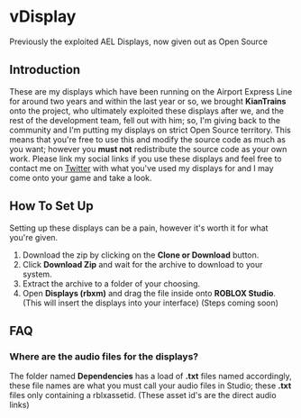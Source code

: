 # vDisplay
Previously the exploited AEL Displays, now given out as Open Source

## Introduction
These are my displays which have been running on the Airport Express Line for around two years and within the last year or so, we brought **KianTrains** onto the project, who ultimately exploited these displays after we, and the rest of the development team, fell out with him; so, I'm giving back to the community and I'm putting my displays on strict Open Source territory. This means that you're free to use this and modify the source code as much as you want; however you **must not** redistribute the source code as your own work. Please link my social links if you use these displays and feel free to contact me on [Twitter](https://twitter.com/xSklzxDark) with what you've used my displays for and I may come onto your game and take a look.

## How To Set Up
Setting up these displays can be a pain, however it's worth it for what you're given.

1. Download the zip by clicking on the **Clone or Download** button.
2. Click **Download Zip** and wait for the archive to download to your system.
3. Extract the archive to a folder of your choosing.
4. Open **Displays (rbxm)** and drag the file inside onto **ROBLOX Studio**. (This will insert the displays into your interface)
(Steps coming soon)

## FAQ

### Where are the audio files for the displays?
The folder named **Dependencies** has a load of **.txt** files named accordingly, these file names are what you must call your audio files in Studio; these **.txt** files only containing a rblxassetid. (These asset id's are the direct audio links)
